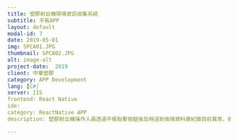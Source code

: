 ```yaml
---
title: 塑膠射出機現場資訊收集系統
subtitle: 平板APP
layout: default
modal-id: 7
date: 2019-05-01
img: SPCA01.JPG
thumbnail: SPCA02.JPG
alt: image-alt
project-date:  2019
client: 中華塑膠
category: APP Development
lang: [C#]
server: IIS
frontend: React Native
ide: 
category: ReactNative APP
description: 塑膠射出機操作人員透過平板點擊按鈕後及時送到後端資料庫紀錄目前異常，後端API紀錄後並提供良率分析介面供管理者查詢。

---
```


